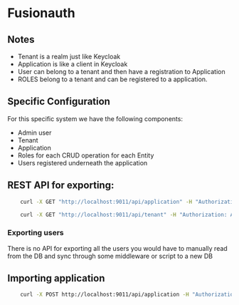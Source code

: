 # Fusionauth

## Notes

- Tenant is a realm just like Keycloak
- Application is like a client in Keycloak
- User can belong to a tenant and then have a registration to Application
- ROLES belong to a tenant and can be registered to a application.

## Specific Configuration

For this specific system we have the following components:

- Admin user
- Tenant
- Application
- Roles for each CRUD operation for each Entity
- Users registered underneath the application

## REST API for exporting:

```bash
    curl -X GET "http://localhost:9011/api/application" -H "Authorization: API_KEY"
```

```bash
    curl -X GET "http://localhost:9011/api/tenant" -H "Authorization: API_KEY"
```

### Exporting users
There is no API for exporting all the users you would have to manually read from the DB and sync through some middleware or script to a new DB


## Importing application

```bash
    curl -X POST http://localhost:9011/api/application -H "Authorization: API_KEY" -H "Content-Type: application/json" -d @event-management-system.json
```